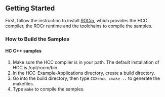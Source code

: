 
## Getting Started ##

First, follow the instruction to install [ROCm](https://github.com/RadeonOpenCompute/ROCm), which provides the HCC compiler, the ROCr runtime and the toolchains to compile the samples.  

### How to Build the Samples ###

#### HC C++ samples ####

1. Make sure the HCC compiler is in your path.  The default installation of HCC is /opt/rocm/bin.
2. In the HCC-Example-Applications directory, create a build directory.
3. Go into the build directory, then type `CXX=hcc cmake ..` to generate the makefiles.
4. Type `make` to compile the samples.
